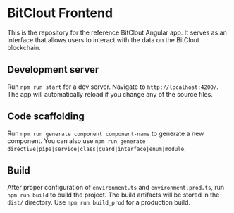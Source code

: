 # BitClout Frontend

This is the repository for the reference BitClout Angular app. It serves as an
interface that allows users to interact with the data on the BitClout blockchain.

## Development server

Run `npm run start` for a dev server. Navigate to `http://localhost:4200/`. The app will automatically reload if you change any of the source files.

## Code scaffolding

Run `npm run generate component component-name` to generate a new component. You can also use `npm run generate directive|pipe|service|class|guard|interface|enum|module`.

## Build

After proper configuration of `environment.ts` and `environment.prod.ts`, run `npm run build` to build the project. The build artifacts will be stored in the `dist/` directory. Use `npm run build_prod` for a production build.
